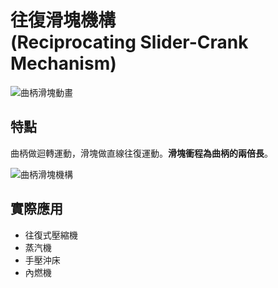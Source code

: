 # 往復滑塊機構<br />(Reciprocating Slider-Crank Mechanism)

![曲柄滑塊動畫](/images/linkage/曲柄滑塊動畫.gif)

## 特點

曲柄做迴轉運動，滑塊做直線往復運動。**滑塊衝程為曲柄的兩倍長**。

![曲柄滑塊機構](/images/linkage/曲柄滑塊機構.jpg)

## 實際應用

- 往復式壓縮機
- 蒸汽機
- 手壓沖床
- 內燃機
